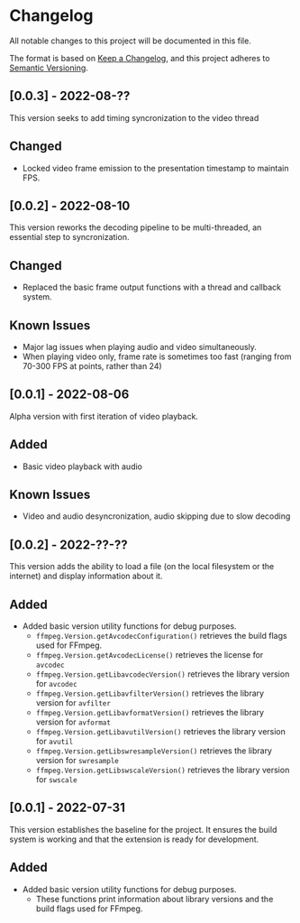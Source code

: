 # Changelog
All notable changes to this project will be documented in this file.

The format is based on [Keep a Changelog](https://keepachangelog.com/en/1.0.0/), and this project adheres to [Semantic Versioning](https://semver.org/spec/v2.0.0.html).

## [0.0.3] - 2022-08-??
This version seeks to add timing syncronization to the video thread
## Changed
- Locked video frame emission to the presentation timestamp to maintain FPS.

## [0.0.2] - 2022-08-10
This version reworks the decoding pipeline to be multi-threaded, an essential step to syncronization.
## Changed
- Replaced the basic frame output functions with a thread and callback system.
## Known Issues
- Major lag issues when playing audio and video simultaneously.
- When playing video only, frame rate is sometimes too fast (ranging from 70-300 FPS at points, rather than 24)

## [0.0.1] - 2022-08-06
Alpha version with first iteration of video playback.
## Added
- Basic video playback with audio
## Known Issues
- Video and audio desyncronization, audio skipping due to slow decoding

## [0.0.2] - 2022-??-??
This version adds the ability to load a file (on the local filesystem or the internet) and display information about it.
## Added
- Added basic version utility functions for debug purposes.
  - `ffmpeg.Version.getAvcodecConfiguration()` retrieves the build flags used for FFmpeg.
  - `ffmpeg.Version.getAvcodecLicense()` retrieves the license for `avcodec`
  - `ffmpeg.Version.getLibavcodecVersion()` retrieves the library version for `avcodec`
  - `ffmpeg.Version.getLibavfilterVersion()` retrieves the library version for `avfilter`
  - `ffmpeg.Version.getLibavformatVersion()` retrieves the library version for `avformat`
  - `ffmpeg.Version.getLibavutilVersion()` retrieves the library version for `avutil`
  - `ffmpeg.Version.getLibswresampleVersion()` retrieves the library version for `swresample`
  - `ffmpeg.Version.getLibswscaleVersion()` retrieves the library version for `swscale`


## [0.0.1] - 2022-07-31
This version establishes the baseline for the project. It ensures the build system is working and that the extension is ready for development.
## Added
- Added basic version utility functions for debug purposes.
  - These functions print information about library versions and the build flags used for FFmpeg.
